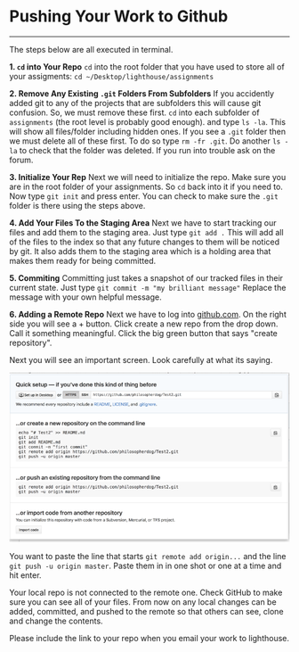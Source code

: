 # Pushing Your Work to Github

---

The steps below are all executed in terminal.

**1. `cd` into Your Repo**
`cd` into the root folder that you have used to store all of your assigments: `cd ~/Desktop/lighthouse/assignments` 

**2. Remove Any Existing `.git` Folders From Subfolders**
If you accidently added git to any of the projects that are subfolders this will cause git confusion. So, we must remove these first. `cd` into each subfolder of `assignments` (the root level is probably good enough). and type `ls -la`. This will show all files/folder including hidden ones. If you see a `.git` folder then we must delete all of these first. To do so type `rm -fr .git`. Do another `ls -la` to check that the folder was deleted. If you run into trouble ask on the forum.

**3. Initialize Your Rep**
Next we will need to initialize the repo. Make sure you are in the root folder of your assignments. So `cd` back into it if you need to. Now type `git init` and press enter. You can check to make sure the `.git` folder is there using the steps above.

**4. Add Your Files To the Staging Area**
Next we have to start tracking our files and add them to the staging area. Just type `git add .` This will add all of the files to the index so that any future changes to them will be noticed by git. It also adds them to the staging area which is a holding area that makes them ready for being committed.

**5. Commiting**
Committing just takes a snapshot of our tracked files in their current state. Just type `git commit -m "my brilliant message"` Replace the message with your own helpful message.

**6. Adding a Remote Repo**
Next we have to log into [github.com](https://github.com). On the right side you will see a + button. Click create a new repo from the drop down. Call it something meaningful. Click the big green button that says "create repository".

Next you will see an important screen. Look carefully at what its saying. 

![Add Remote Rep](/images/github-add-remote.png)

You want to paste the line that starts `git remote add origin...` and the line `git push -u origin master`. Paste them in in one shot or one at a time and hit enter. 

Your local repo is not connected to the remote one. Check GitHub to make sure you can see all of your files. From now on any local changes can be added, committed, and pushed to the remote so that others can see, clone and change the contents.

Please include the link to your repo when you email your work to lighthouse.

